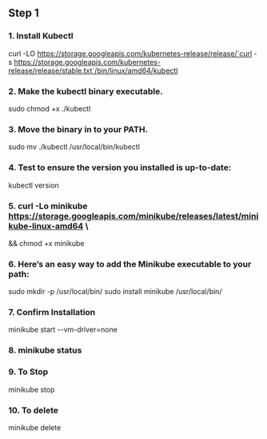 ## Step 1

### 1. Install Kubectl

curl -LO https://storage.googleapis.com/kubernetes-release/release/`curl -s https://storage.googleapis.com/kubernetes-release/release/stable.txt`/bin/linux/amd64/kubectl


### 2. Make the kubectl binary executable.
sudo chmod +x ./kubectl

### 3. Move the binary in to your PATH.
sudo mv ./kubectl /usr/local/bin/kubectl

### 4. Test to ensure the version you installed is up-to-date:
kubectl version

### 5. curl -Lo minikube https://storage.googleapis.com/minikube/releases/latest/minikube-linux-amd64 \
  && chmod +x minikube
  
### 6. Here’s an easy way to add the Minikube executable to your path:
sudo mkdir -p /usr/local/bin/
sudo install minikube /usr/local/bin/

### 7. Confirm Installation
minikube start --vm-driver=none

### 8. minikube status

### 9. To Stop
minikube stop

### 10. To delete
minikube delete
